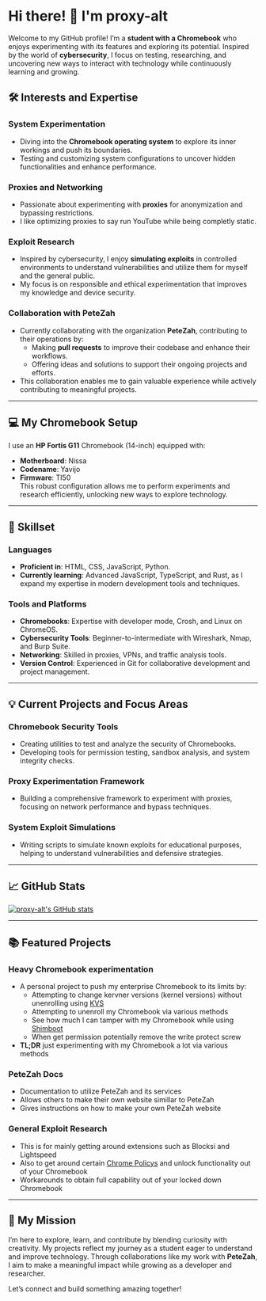 # Hi there! 👋 I'm **proxy-alt**

Welcome to my GitHub profile! I’m a **student with a Chromebook** who enjoys experimenting with its features and exploring its potential. Inspired by the world of **cybersecurity**, I focus on testing, researching, and uncovering new ways to interact with technology while continuously learning and growing.

## 🛠 Interests and Expertise

### **System Experimentation**
- Diving into the **Chromebook operating system** to explore its inner workings and push its boundaries.
- Testing and customizing system configurations to uncover hidden functionalities and enhance performance.

### **Proxies and Networking**
- Passionate about experimenting with **proxies** for anonymization and bypassing restrictions.
- I like optimizing proxies to say run YouTube while being completly static.

### **Exploit Research**
- Inspired by cybersecurity, I enjoy **simulating exploits** in controlled environments to understand vulnerabilities and utilize them for myself and the general public.
- My focus is on responsible and ethical experimentation that improves my knowledge and device security.

### **Collaboration with PeteZah**
- Currently collaborating with the organization **PeteZah**, contributing to their operations by:
  - Making **pull requests** to improve their codebase and enhance their workflows.
  - Offering ideas and solutions to support their ongoing projects and efforts.
- This collaboration enables me to gain valuable experience while actively contributing to meaningful projects.

---

## 💻 My Chromebook Setup
I use an **HP Fortis G11** Chromebook (14-inch) equipped with:
- **Motherboard**: Nissa
- **Codename**: Yavijo
- **Firmware**: TI50  
This robust configuration allows me to perform experiments and research efficiently, unlocking new ways to explore technology.

---

## 🌟 Skillset

### **Languages**
- **Proficient in**: HTML, CSS, JavaScript, Python.
- **Currently learning**: Advanced JavaScript, TypeScript, and Rust, as I expand my expertise in modern development tools and techniques.

### **Tools and Platforms**
- **Chromebooks**: Expertise with developer mode, Crosh, and Linux on ChromeOS.
- **Cybersecurity Tools**: Beginner-to-intermediate with Wireshark, Nmap, and Burp Suite.
- **Networking**: Skilled in proxies, VPNs, and traffic analysis tools.
- **Version Control**: Experienced in Git for collaborative development and project management.

---

## 💡 Current Projects and Focus Areas

### **Chromebook Security Tools**
- Creating utilities to test and analyze the security of Chromebooks.
- Developing tools for permission testing, sandbox analysis, and system integrity checks.

### **Proxy Experimentation Framework**
- Building a comprehensive framework to experiment with proxies, focusing on network performance and bypass techniques.

### **System Exploit Simulations**
- Writing scripts to simulate known exploits for educational purposes, helping to understand vulnerabilities and defensive strategies.

---

## 📈 GitHub Stats
[![proxy-alt's GitHub stats](https://github-readme-stats.vercel.app/api?username=proxy-alt&show_icons=true&theme=radical)](https://github.com/proxy-alt)

---

## 📚 Featured Projects

### **Heavy Chromebook experimentation**
- A personal project to push my enterprise Chromebook to its limits by:
    - Attempting to change kervner versions (kernel versions) without unenrolling using [KVS](https://github.com/kxtzownsu/KVS/)
    - Attempting to unenroll my Chromebook via various methods
    - See how much I can tamper with my Chromebook while using [Shimboot](https://github.com/ading2210/shimboot)
    - When get permission potentially remove the write protect screw
- **TL;DR** just experimenting with my Chromebook a lot via various methods

### **PeteZah Docs**
- Documentation to utilize PeteZah and its services
- Allows others to make their own website simillar to PeteZah
- Gives instructions on how to make your own PeteZah website

### **General Exploit Research**
- This is for mainly getting around extensions such as Blocksi and Lightspeed
- Also to get around certain [Chrome Policys](chrome://policy) and unlock functionality out of your Chromebook
- Workarounds to obtain full capability out of your locked down Chromebook

---

## 🎯 My Mission
I’m here to explore, learn, and contribute by blending curiosity with creativity. My projects reflect my journey as a student eager to understand and improve technology. Through collaborations like my work with **PeteZah**, I aim to make a meaningful impact while growing as a developer and researcher.

Let’s connect and build something amazing together!

<!---
Proxy-alt/Proxy-alt is a ✨ special ✨ repository because its `README.md` (this file) appears on your GitHub profile.
You can click the Preview link to take a look at your changes.
--->
